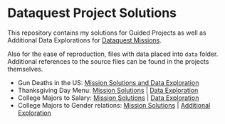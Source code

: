 # Dataquest Project Solutions

This repository contains my solutions for Guided Projects as well as Additional Data Explorations for [Dataquest Missions](https://www.dataquest.io).

Also for the ease of reproduction, files with data placed into `data` folder. Additional references to the source files can be found in the projects themselves.

- Gun Deaths in the US: [Mission Solutions and Data Exploration](https://github.com/SilverSurfer0/dataquest/blob/master/solutions/Gun_Deaths_in_the_US_Exploration.ipynb)
- Thanksgiving Day Menu: [Mission Solutions](https://github.com/SilverSurfer0/dataquest/blob/master/solutions/Project_Thanksgiving_mission.ipynb) | [Data Exploration](https://github.com/SilverSurfer0/dataquest/blob/master/solutions/Project_Thanksgiving_Exploration.ipynb)
- College Majors to Salary: [Mission Solutions](https://github.com/SilverSurfer0/dataquest/blob/master/solutions/Visualizing_College_Majors_Main.ipynb) | [Data Exploration](https://github.com/SilverSurfer0/dataquest/blob/master/solutions/Visualize_College_Majors_Explorations.ipynb)
- College Majors to Gender relations: [Mission Solutions](link) | [Additional Exploration](link)
